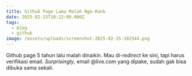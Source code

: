 ```yaml
---
title: Github Page Lama Malah Nge-Rank
date: 2025-02-15T10:22:00.000Z
tags:
  - blog
  - github
image: /assets/uploads/screenshot-2025-02-15-102544.png
---
```

Github page 5 tahun lalu malah dinaikin. Mau di-*redirect* ke sini, tapi harus verifikasi email. *Surprisingly*, email @live.com yang dipake, sudah gak bisa dibuka sama sekali.
